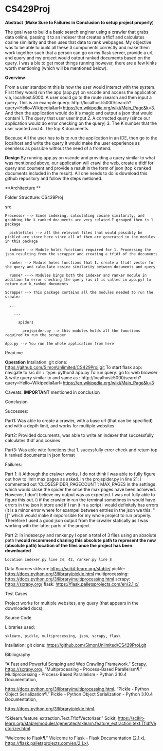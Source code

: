 # CS429Proj

**Abstract** (**Make Sure to Failures in Conclusion to setup project properly**)

The goal was to build a basic search enginer using a crawler that grabs data online, passing it to an indexer that creates a tfidf and calculates cosine similarity and then uses that data to rank webpages. My objective was to be able to build all these 3 components correctly and make them work together such that a person can go on my flask server, provide a url, and query and my project would output ranked documents based on the query. I was a ble to get most things running however, there are a few kinks worth mentioning (which will be mentioned below).

**Overview**

From a user standpoint this is how the user would interact with the system. First they would run the app (app.py) on vscode and access the application via, localhost:5000. A user could go to the route /search and then input a query. This is an example query: http://localhost:5000/search?query=Hello+Wikipedia&url=https://en.wikipedia.org/wiki/Main_Page&k=3. And then the application would do it's magic and output a json that would contani 1. The query that user user input 2. A corrected query (since our application would do error checking on the query) 3. The K number that the user wanted and 4. The top K documents. 

Because All the user has to is to run the application in an IDE, then go to the localhost and write the query it would make the user experience as seemless as possible without the need of a frontend.


**Design**
By running app.py on vscode and providing a query similar to what was mentioned above, our application will crawl the web, create a tfidf for query and coument and provide a result in the form of json (top k ranked documents included in the result). All one needs to do is download this github repository and follow the steps metioned.

**Architecture
**

Folder Structture:
CS429Proj

  src
  
    Processor --> Since indexing, calculating cosine similarity, and grabbing the k_ranked documents are very related I grouped them in 1 package
    
      picklefiles --> all the relevant files that would possibly be pickled are store here since all of them are generated in the modules in this package
      
      indexer --> Module holds functions required for 1. Processing the json resulting from the scrapper and creating a tfidf of the documents
      
      ranker --> Module holes functions that 1. create a tfidf vector for the query and calculate cosine similarity between documents and query
      
      runner ---> Modules bings both the indexer and ranker module in addition to error checking the query (as it is called in app.py) to return our k_ranked documents
    
    Scrapper --> This package contains all the modules needed to run the crawler
    
      ...
      
        ...
        
          spiders
          
            projspider.py --> this modules holds all the functions required to run the scrapper
            
    App.py --> You run the whole application from here
    
  Read.me
  
**Operation**
Intallation: git clone: https://github.com/SimonUnlimited/CS429Proj.git
To start flask app: navigate to src dir + type: python3 app.py
To run query: go to: web browser & write query similar to and same as : http://localhost:5000/search?query=Hello+Wikipedia&url=https://en.wikipedia.org/wiki/Main_Page&k=3

Caveats: **IMPORTANT** mentioned in conclusion

Conclusion

Successes: 

  Part1: Was able to create a crawler, with a base url (that can be specified) and with a depth limit, and works for multiple websites 
  
  Part2: Provided documents, was able to write an indexer that successfully calculates tfidf and cosines 
  
  Part3: Was able wite functions that 1. sucessfully error check and return top k ranked documents in json format
  
Failures:

  Part 1: i) Although the cralwer works, I do not think I was able to fully figure out how to limit max pages as asked. 
     In the projspider.py in line 21: i commented out 'CLOSESPIDER_PAGECOUNT': MAX_PAGES in the settings which would close the spider the once the max pages have been achieved. However, I don't believe my output was as expected. I was not fully able to figure this out.
     i) if the crawler in run the terminal sometimes in would have errors in the json it store and if I ran it in a script I would definitely has errors (it is a minor error where for exampel between entries in the json we this: "[]" which would make it imporssible for my whole project to run properly. Therefore I used a good json output from the crwaler statically as I was working with the latter parts of the project.
  
  Part 2: In indexer.py and ranker.py I open a total of 3 files using an absolute path **I would recommend chaning this absolute path to represent the new (absolute path) location of the files once the project has been downloaded**  
  
    Location indexer.py line 34, 42, ranker.py line 8

Data Sources
sklearn: https://scikit-learn.org/stable/
pickle: https://docs.python.org/3/library/pickle.html
multiprocessing: https://docs.python.org/3/library/multiprocessing.html
scrapy: https://scrapy.org/
flask: https://flask.palletsprojects.com/en/2.1.x/

Test Cases

Project works for multiple websites, any query (that appears in the downloaded docs), 

Source Code

  Libraries used:
  
    sklearn, pickle, multiprocessing, json, scrapy, flask
  
  Intallation: git clone: https://github.com/SimonUnlimited/CS429Proj.git

Bibliography

“A Fast and Powerful Scraping and Web Crawling Framework.” Scrapy, https://scrapy.org/. 
“Multiprocessing - Process-Based Parallelism¶.” Multiprocessing - Process-Based Parallelism - Python 3.10.4 Documentation,

https://docs.python.org/3/library/multiprocessing.html. 
“Pickle - Python Object Serialization¶.” Pickle - Python Object Serialization - Python 3.10.4 Documentation, 

https://docs.python.org/3/library/pickle.html. 


“Sklearn.feature_extraction.Text.TfidfVectorizer.” Scikit, https://scikit-learn.org/stable/modules/generated/sklearn.feature_extraction.text.TfidfVectorizer.html. 


“Welcome to Flask¶.” Welcome to Flask - Flask Documentation (2.1.x), https://flask.palletsprojects.com/en/2.1.x/. 






